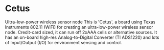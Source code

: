 # Cetus
Ultra-low-power wireless sensor node
This is 'Cetus', a board using Texas Instruments 802.11 (WiFi) for creating an ultra-low-power wireless sensor node. 
Credit-card sized, it can run off 2xAAA cells or alternative sources. 
It has an on-board high-res Analog-to-Digital Converter (TI ADS1220) and lots of Input/Output (I/O) for environment sensing and control. 
